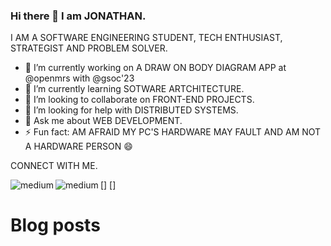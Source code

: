### Hi there 👋 I am JONATHAN.

I AM A SOFTWARE ENGINEERING STUDENT, TECH ENTHUSIAST, STRATEGIST AND PROBLEM SOLVER.

- 🔭 I’m currently working on A DRAW ON BODY DIAGRAM APP at @openmrs with @gsoc'23
- 🌱 I’m currently learning SOTWARE ARTCHITECTURE.
- 👯 I’m looking to collaborate on FRONT-END PROJECTS.
- 🤔 I’m looking for help with DISTRIBUTED SYSTEMS.
- 💬 Ask me about WEB DEVELOPMENT.
- ⚡ Fun fact: AM AFRAID MY PC'S HARDWARE MAY FAULT AND AM NOT A HARDWARE PERSON 😄 


CONNECT WITH ME.

[<img align="left" alt="medium" src="https://img.shields.io/badge/WhatsApp-25D366?style=for-the-badge&logo=whatsapp&logoColor=white" />]
[<img align="left" alt="medium" src="https://img.shields.io/badge/LinkedIn-0077B5?style=for-the-badge&logo=linkedin&logoColor=white" />]

# Blog posts
<!-- BLOG-POST-LIST:START -->
<!-- BLOG-POST-LIST:END -->


